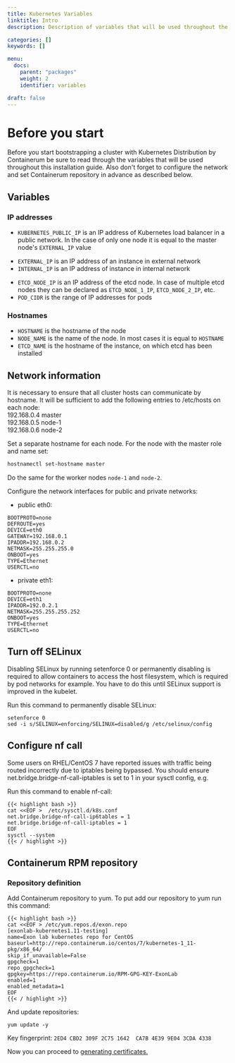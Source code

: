 ```yaml
---
title: Kubernetes Variables
linktitle: Intro
description: Description of variables that will be used throughout the installation and network configuration info.

categories: []
keywords: []

menu:
  docs:
    parent: "packages"
    weight: 2
    identifier: variables

draft: false
---
```


# Before you start

Before you start bootstrapping a cluster with Kubernetes Distribution by Containerum be sure to read through the variables that will be used throughout this installation guide. Also don't forget to configure the network and set Containerum repository in advance as described below.


## Variables  
### IP addresses

- `KUBERNETES_PUBLIC_IP` is an IP address of Kubernetes load balancer in a public network. In the case of only one node it is equal to the master node's `EXTERNAL_IP` value
<!-- - `PUBLIC_IP` is equal to `KUBERNETES_PUBLIC_IP` -->
- `EXTERNAL_IP` is an IP address of an instance in external network
- `INTERNAL_IP` is an IP address of instance in internal network
<!-- - `MASTER_NODES_IP` is a sequence of all IP addresses of master nodes. In the case of only one node it is equal to the master node's `EXTERNAL_IP` value -->
- `ETCD_NODE_IP` is an IP address of the etcd node. In case of multiple etcd nodes they can be declared as `ETCD_NODE_1_IP`, `ETCD_NODE_2_IP`, etc.
- `POD_CIDR` is the range of IP addresses for pods

### Hostnames

- `HOSTNAME` is the hostname of the node
- `NODE_NAME` is the name of the node. In most cases it is equal to `HOSTNAME`
- `ETCD_NAME` is the hostname of the instance, on which etcd has been installed

## Network information

It is necessary to ensure that all cluster hosts can communicate by hostname. It will be sufficient to add the following entries to /etc/hosts on each node:  
192.168.0.4 master  
192.168.0.5 node-1  
192.168.0.6 node-2  

Set a separate hostname for each node. For the node with the master role and name set:
```bash
hostnamectl set-hostname master
```
Do the same for the worker nodes `node-1` and `node-2`.

Configure the network interfaces for public and private networks:

- public eth0:

```
BOOTPROTO=none
DEFROUTE=yes
DEVICE=eth0
GATEWAY=192.168.0.1
IPADDR=192.168.0.2
NETMASK=255.255.255.0
ONBOOT=yes
TYPE=Ethernet
USERCTL=no
```

- private eth1:

```
BOOTPROTO=none
DEVICE=eth1
IPADDR=192.0.2.1
NETMASK=255.255.255.252
ONBOOT=yes
TYPE=Ethernet
USERCTL=no
```

## Turn off SELinux

Disabling SELinux by running setenforce 0 or permanently disabling is required to allow containers to access the host filesystem, which is required by pod networks for example. You have to do this until SELinux support is improved in the kubelet.

Run this command to permanently disable SELinux:

```
setenforce 0
sed -i s/SELINUX=enforcing/SELINUX=disabled/g /etc/selinux/config
```

## Configure nf call

Some users on RHEL/CentOS 7 have reported issues with traffic being routed incorrectly due to iptables being bypassed. You should ensure net.bridge.bridge-nf-call-iptables is set to 1 in your sysctl config, e.g.

Run this command to enable nf-call:

```
{{< highlight bash >}}
cat <<EOF >  /etc/sysctl.d/k8s.conf
net.bridge.bridge-nf-call-ip6tables = 1
net.bridge.bridge-nf-call-iptables = 1
EOF
sysctl --system
{{< / highlight >}}
```

## Containerum RPM repository

### Repository definition

Add Containerum repository to yum. To put add our repository to yum run this command:
```
{{< highlight bash >}}
cat <<EOF > /etc/yum.repos.d/exon.repo
[exonlab-kubernetes1.11-testing]
name=Exon lab kubernetes repo for CentOS
baseurl=http://repo.containerum.io/centos/7/kubernetes-1_11-pkg/x86_64/
skip_if_unavailable=False
gpgcheck=1
repo_gpgcheck=1
gpgkey=https://repo.containerum.io/RPM-GPG-KEY-ExonLab
enabled=1
enabled_metadata=1
EOF
{{< / highlight >}}
```

And update repositories:
```
yum update -y
```

Key fingerprint: `2ED4 CBD2 309F 2C75 1642  CA7B 4E39 9E04 3CDA 4338`

Now you can proceed to [generating certificates.](/installation/packages/2certificates)
